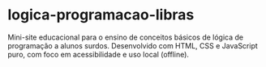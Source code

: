 # logica-programacao-libras
Mini-site educacional para o ensino de conceitos básicos de lógica de programação a alunos surdos. Desenvolvido com HTML, CSS e JavaScript puro, com foco em acessibilidade e uso local (offline).
